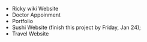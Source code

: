 - Ricky wiki Website
- Doctor Appoinment
- Portfolio 
- Sushi Website  (finish this project by Friday, Jan 24);
- Travel Website


